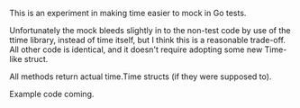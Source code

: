 This is an experiment in making time easier to mock in Go tests.

Unfortunately the mock bleeds slightly in to the non-test code by use of the ttime library, instead of time itself,
but I think this is a reasonable trade-off. All other code is identical, and it doesn't require adopting some new Time-like struct.

All methods return actual time.Time structs (if they were supposed to).

Example code coming.